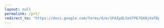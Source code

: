 ```yaml
---
layout: null
permalink: /prt/
redirect_to: "https://docs.google.com/forms/d/e/1FAIpQLSeSfPE7QX8jXoTDpzZcswN25satbRmgOyQVmbDkOHUwFhS-2Q/viewform"
---
```

